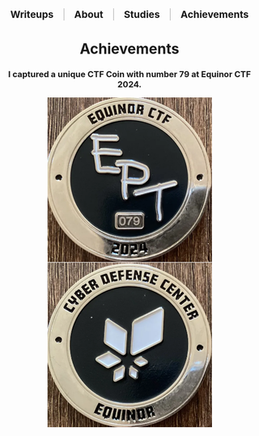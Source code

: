 <div style="display: flex; justify-content: center; align-items: center; flex-wrap: wrap; gap: 10px; font-size: 1.2rem; margin-bottom: 30px;">

  <div style="padding: 0 10px;">
    <a href="/writeups/" style="text-decoration: none; font-weight: bold;">Writeups</a>
  </div>

  <div style="border-left: 1px solid #aaa; height: 1.2em;"></div>

  <div style="padding: 0 10px;">
    <a href="/" style="text-decoration: none; font-weight: bold;">About</a>
  </div>

  <div style="border-left: 1px solid #aaa; height: 1.2em;"></div>

  <div style="padding: 0 10px;">
    <a href="/studies/" style="text-decoration: none; font-weight: bold;">Studies</a>
  </div>

  <div style="border-left: 1px solid #aaa; height: 1.2em;"></div>

  <div style="padding: 0 10px;">
    <a href="/achievements/" style="text-decoration: none; font-weight: bold;">Achievements</a>
  </div>
</div>

<h1 style="text-align: center;">Achievements</h1>
<h3 style="text-align: center;">I captured a unique CTF Coin with number 79 at Equinor CTF 2024.</h3>

<div style="display: flex; justify-content: center; gap: 1px; flex-wrap: wrap;">
  <img src="coin0.png" alt="coin0" style="width: 325px; height: 325px; object-fit: cover;" />
  <img src="coin1.png" alt="coin1" style="width: 325px; height: 325px; object-fit: cover;" />
</div>

